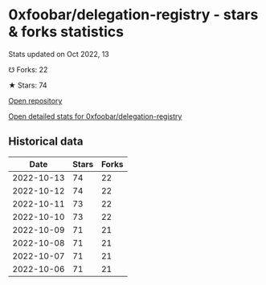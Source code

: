 # 0xfoobar/delegation-registry - stars & forks statistics

Stats updated on Oct 2022, 13

☋ Forks: 22

★ Stars: 74

[Open repository](https://github.com/0xfoobar/delegation-registry)

[Open detailed stats for 0xfoobar/delegation-registry](https://reviewgithub.com/rep/0xfoobar/delegation-registry)

## Historical data
| Date | Stars | Forks |
|------|-------|-------|
| 2022-10-13 | 74 | 22 | 
| 2022-10-12 | 74 | 22 | 
| 2022-10-11 | 73 | 22 | 
| 2022-10-10 | 73 | 22 | 
| 2022-10-09 | 71 | 21 | 
| 2022-10-08 | 71 | 21 | 
| 2022-10-07 | 71 | 21 | 
| 2022-10-06 | 71 | 21 | 

